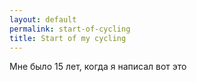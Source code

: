 ```yaml
---
layout: default
permalink: start-of-cycling
title: Start of my cycling
---
```

Мне было 15 лет, когда я написал вот это